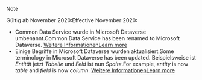 > [!NOTE]
> <span data-ttu-id="7b041-101">Gültig ab November 2020:</span><span class="sxs-lookup"><span data-stu-id="7b041-101">Effective November 2020:</span></span>
> - <span data-ttu-id="7b041-102">Common Data Service wurde in Microsoft Dataverse umbenannt.</span><span class="sxs-lookup"><span data-stu-id="7b041-102">Common Data Service has been renamed to Microsoft Dataverse.</span></span> [<span data-ttu-id="7b041-103">Weitere Informationen</span><span class="sxs-lookup"><span data-stu-id="7b041-103">Learn more</span></span>](https://aka.ms/PAuAppBlog)
> - <span data-ttu-id="7b041-104">Einige Begriffe in Microsoft Dataverse wurden aktualisiert.</span><span class="sxs-lookup"><span data-stu-id="7b041-104">Some terminology in Microsoft Dataverse has been updated.</span></span> <span data-ttu-id="7b041-105">Beispielsweise ist *Entität* jetzt *Tabelle* und *Feld* ist nun *Spalte*.</span><span class="sxs-lookup"><span data-stu-id="7b041-105">For example, *entity* is now *table* and *field* is now *column*.</span></span> [<span data-ttu-id="7b041-106">Weitere Informationen</span><span class="sxs-lookup"><span data-stu-id="7b041-106">Learn more</span></span>](https://go.microsoft.com/fwlink/?linkid=2147247)